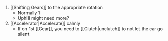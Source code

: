 1. [[Shifting Gears]] to the appropriate rotation
	- Normally 1
	- Uphill might need more?
2. [[Accelerator|Accelerate]] calmly
	- If on 1st [[Gear]], you need to [[Clutch|unclutch]] to not let the car go silent